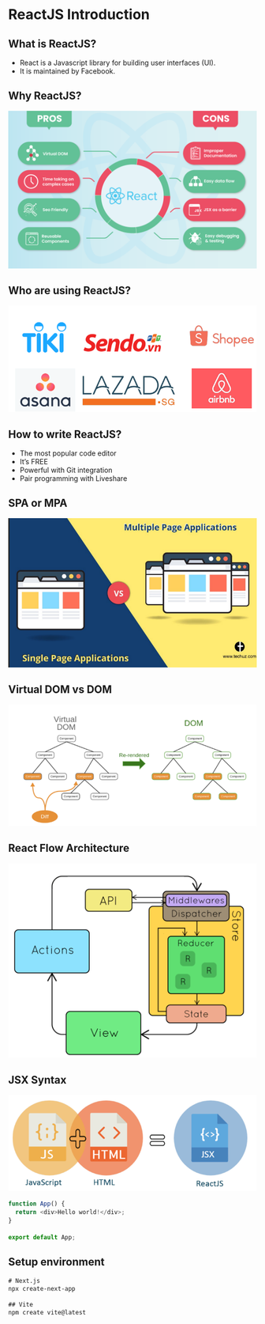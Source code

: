 # ReactJS Introduction

## What is ReactJS?
- React is a Javascript library for building user interfaces
(UI).
- It is maintained by Facebook.

## Why ReactJS?
![](../images/why-reactjs.png)

## Who are using ReactJS?
![](../images/who-using-reactjs.png)

## How to write ReactJS?
- The most popular code editor
- It’s FREE
- Powerful with Git integration
- Pair programming with Liveshare

## SPA or MPA
![](../images/spa-mpa.png)

## Virtual DOM vs DOM
![](../images/virtual-dom-dom.png)
## React Flow Architecture
![](../images/redux.png)
## JSX Syntax
![](../images/jsx-syntax.png)
```javascript
function App() {
  return <div>Hello world!</div>;
}

export default App;
```
## Setup environment
```shell
# Next.js
npx create-next-app

## Vite
npm create vite@latest
```

